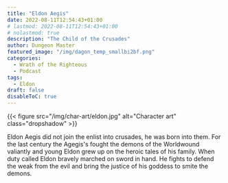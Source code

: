 ```yaml
---
title: "Eldon Aegis"
date: 2022-08-11T12:54:43+01:00
# lastmod: 2022-08-11T12:54:43+01:00
# nolastmod: true
description: "The Child of the Crusades"
author: Dungeon Master
featured_image: "/img/dagon_temp_smallbi2bf.png"
categories:
  - Wrath of the Righteous
  - Podcast
tags:
  - Eldon
draft: false
disableToC: true
---
```


{{< figure src="/img/char-art/eldon.jpg" alt="Character art" class="dropshadow" >}}

Eldon Aegis did not join the enlist into crusades, he was born into them. For the last century the Agegis's fought the demons of the Worldwound valiantly and young Eldon grew up on the heroic tales of his family.
When duty called Eldon bravely marched on sword in hand. He fights to defend the weak from the evil and bring the justice of his goddess to smite the demons.